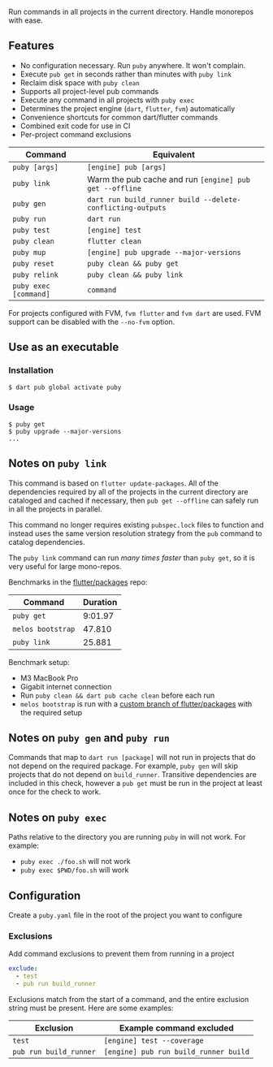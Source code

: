 Run commands in all projects in the current directory. Handle monorepos with ease.

## Features

- No configuration necessary. Run `puby` anywhere. It won't complain.
- Execute `pub get` in seconds rather than minutes with `puby link`
- Reclaim disk space with `puby clean`
- Supports all project-level pub commands
- Execute any command in all projects with `puby exec`
- Determines the project engine (`dart`, `flutter`, `fvm`) automatically
- Convenience shortcuts for common dart/flutter commands
- Combined exit code for use in CI
- Per-project command exclusions

| Command               | Equivalent                                                 |
| --------------------- | ---------------------------------------------------------- |
| `puby [args]`         | `[engine] pub [args]`                                      |
| `puby link`           | Warm the pub cache and run `[engine] pub get --offline`    |
| `puby gen`            | `dart run build_runner build --delete-conflicting-outputs` |
| `puby run`            | `dart run`                                                 |
| `puby test`           | `[engine] test`                                            |
| `puby clean`          | `flutter clean`                                            |
| `puby mup`            | `[engine] pub upgrade --major-versions`                    |
| `puby reset`          | `puby clean && puby get`                                   |
| `puby relink`         | `puby clean && puby link`                                  |
| `puby exec [command]` | `command`                                                  |

For projects configured with FVM, `fvm flutter` and `fvm dart` are used. FVM support can be disabled with the `--no-fvm` option.

## Use as an executable

### Installation

```console
$ dart pub global activate puby
```

### Usage

```console
$ puby get
$ puby upgrade --major-versions
...
```

## Notes on `puby link`

This command is based on `flutter update-packages`. All of the dependencies required by all of the projects in the current directory are cataloged and cached if necessary, then `pub get --offline` can safely run in all the projects in parallel.

This command no longer requires existing `pubspec.lock` files to function and instead uses the same version resolution strategy from the `pub` command to catalog dependencies.

The `puby link` command can run _many times faster_ than `puby get`, so it is very useful for large mono-repos.

Benchmarks in the [flutter/packages](https://github.com/flutter/packages) repo:

| Command           | Duration |
| ----------------- | -------- |
| `puby get`        | 9:01.97  |
| `melos bootstrap` | 47.810   |
| `puby link`       | 25.881   |

Benchmark setup:

- M3 MacBook Pro
- Gigabit internet connection
- Run `puby clean && dart pub cache clean` before each run
- `melos bootstrap` is run with a [custom branch of flutter/packages](https://github.com/Rexios80/packages_flutter/tree/puby_benchmarking) with the required setup

## Notes on `puby gen` and `puby run`

Commands that map to `dart run [package]` will not run in projects that do not depend on the required package. For example, `puby gen` will skip projects that do not depend on `build_runner`. Transitive dependencies are included in this check, however a `pub get` must be run in the project at least once for the check to work.

## Notes on `puby exec`

Paths relative to the directory you are running `puby` in will not work. For example:

- `puby exec ./foo.sh` will not work
- `puby exec $PWD/foo.sh` will work

## Configuration

Create a `puby.yaml` file in the root of the project you want to configure

### Exclusions

Add command exclusions to prevent them from running in a project

```yaml
exclude:
  - test
  - pub run build_runner
```

Exclusions match from the start of a command, and the entire exclusion string must be present. Here are some examples:

| Exclusion              | Example command excluded              |
| ---------------------- | ------------------------------------- |
| `test`                 | `[engine] test --coverage`            |
| `pub run build_runner` | `[engine] pub run build_runner build` |
